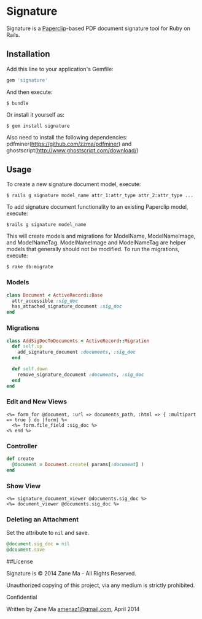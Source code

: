 # Signature

Signature is a [Paperclip](https://github.com/thoughtbot/paperclip "Paperclip")-based PDF document signature tool for Ruby on Rails.

## Installation

Add this line to your application's Gemfile:

```ruby
gem 'signature'
```

And then execute:

    $ bundle

Or install it yourself as:

    $ gem install signature

Also need to install the following dependencies: pdfminer(https://github.com/zzma/pdfminer) and ghostscript(http://www.ghostscript.com/download/)

## Usage

To create a new signature document model, execute:

    $ rails g signature model_name attr_1:attr_type attr_2:attr_type ...

To add signature document functionality to an existing Paperclip model, execute:

    $rails g signature model_name

This will create models and migrations for ModelName, ModelNameImage, and ModelNameTag.
ModelNameImage and ModelNameTag are helper models that generally should not be modified.
To run the migrations, execute:

    $ rake db:migrate

### Models

```ruby
class Document < ActiveRecord::Base
  attr_accessible :sig_doc
  has_attached_signature_document :sig_doc
end
```

### Migrations

```ruby
class AddSigDocToDocuments < ActiveRecord::Migration
  def self.up
    add_signature_document :documents, :sig_doc
  end

  def self.down
    remove_signature_document :documents, :sig_doc
  end
end
```

### Edit and New Views

```erb
<%= form_for @document, :url => documents_path, :html => { :multipart => true } do |form| %>
  <%= form.file_field :sig_doc %>
<% end %>
```

### Controller

```ruby
def create
  @document = Document.create( params[:document] )
end
```

### Show View

```erb
<%= signature_document_viewer @documents.sig_doc %>
<%= document_viewer @documents.sig_doc %>
```

### Deleting an Attachment

Set the attribute to `nil` and save.

```ruby
@document.sig_doc = nil
@dcoument.save
```

##License

Signature is &copy; 2014 Zane Ma - All Rights Reserved.

Unauthorized copying of this project, via any medium is strictly prohibited.

Confidential

Written by Zane Ma <amenaz1@gmail.com>, April 2014